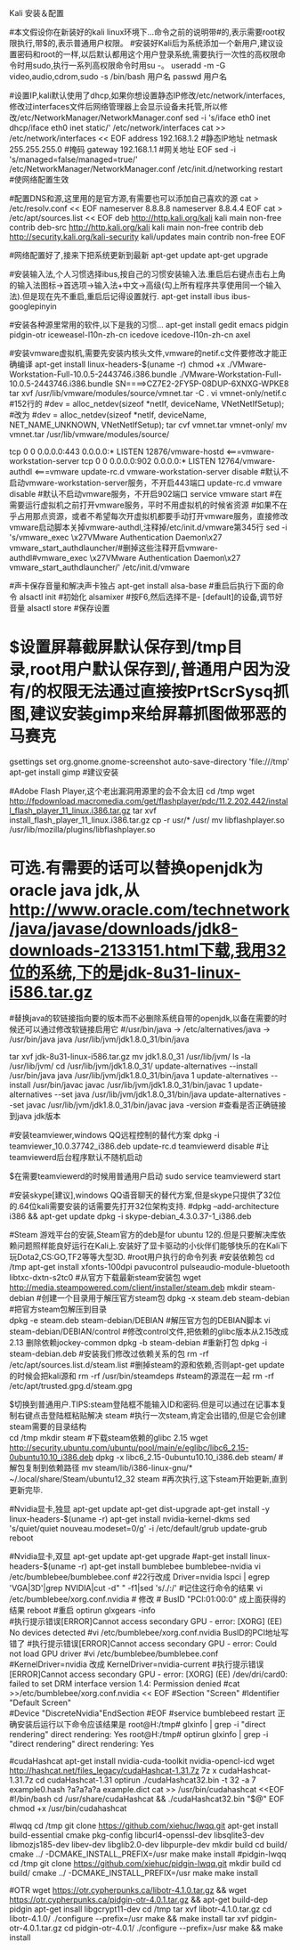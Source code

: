 Kali 安装＆配置

#本文假设你在新装好的kali linux环境下…命令之前的说明带#的,表示需要root权限执行,带$的,表示普通用户权限。
#安装好Kali后为系统添加一个新用户,建议设置密码和root的一样,以后默认都用这个用户登录系统,需要执行一次性的高权限命令时用sudo,执行一系列高权限命令时用su -。
useradd -m -G video,audio,cdrom,sudo -s /bin/bash 用户名
passwd 用户名

#设置IP,kali默认使用了dhcp,如果你想设置静态IP修改/etc/network/interfaces,修改过interfaces文件后网络管理器上会显示设备未托管,所以修改/etc/NetworkManager/NetworkManager.conf
sed -i 's/iface eth0 inet dhcp/iface eth0 inet static/' /etc/network/interfaces
cat >> /etc/network/interfaces << EOF
address 192.168.1.2       #静态IP地址
netmask 255.255.255.0     #掩码
gateway 192.168.1.1       #网关地址
EOF
sed -i 's/managed=false/managed=true/' /etc/NetworkManager/NetworkManager.conf
/etc/init.d/networking restart    #使网络配置生效

#配置DNS和源,这里用的是官方源,有需要也可以添加自己喜欢的源
cat > /etc/resolv.conf << EOF
nameserver 8.8.8.8
nameserver 8.8.4.4
EOF
cat > /etc/apt/sources.list << EOF
deb http://http.kali.org/kali kali main non-free contrib
deb-src http://http.kali.org/kali kali main non-free contrib
deb http://security.kali.org/kali-security kali/updates main contrib non-free
EOF

#网络配置好了,接来下把系统更新到最新
apt-get update
apt-get upgrade

#安装输入法,个人习惯选择ibus,按自己的习惯安装输入法.重启后右键点击右上角的输入法图标->首选项->输入法+中文->高级(勾上所有程序共享使用同一个输入法).但是现在先不重启,重启后记得设置就行.
apt-get install ibus ibus-googlepinyin

#安装各种源里常用的软件,以下是我的习惯…
apt-get install gedit emacs pidgin pidgin-otr iceweasel-l10n-zh-cn icedove icedove-l10n-zh-cn axel

#安装vmware虚拟机,需要先安装内核头文件,vmware的netif.c文件要修改才能正确编译
apt-get install linux-headers-$(uname -r)
chmod +x ./VMware-Workstation-Full-10.0.5-2443746.i386.bundle
./VMware-Workstation-Full-10.0.5-2443746.i386.bundle
SN====>CZ7E2-2FY5P-08DUP-6XNXG-WPKE8
tar xvf /usr/lib/vmware/modules/source/vmnet.tar -C .
vi vmnet-only/netif.c  #152行的
                       #dev = alloc_netdev(sizeof *netIf, deviceName, VNetNetIfSetup);
                       #改为
                       #dev = alloc_netdev(sizeof *netIf, deviceName, NET_NAME_UNKNOWN, VNetNetIfSetup);
tar cvf vmnet.tar vmnet-only/
mv vmnet.tar /usr/lib/vmware/modules/source/

tcp        0      0 0.0.0.0:443             0.0.0.0:*               LISTEN      12876/vmware-hostd     <===vmware-workstation-server 
tcp        0      0 0.0.0.0:902             0.0.0.0:*               LISTEN      12764/vmware-authdl    <===vmware
update-rc.d vmware-workstation-server disable   #默认不启动vmware-workstation-server服务，不开启443端口
update-rc.d vmware disable                     #默认不启动vmware服务，不开启902端口
service vmware start                           #在需要运行虚拟机之前打开vmware服务，平时不用虚拟机的时候省资源
#如果不在乎占用那点资源，或者不希望每次开虚拟机都要手动打开vmware服务，直接修改vmware启动脚本关掉vmware-authdl,注释掉/etc/init.d/vmware第345行
sed -i 's/vmware_exec \x27VMware Authentication Daemon\x27 vmware_start_authdlauncher/#删掉这些注释开启vmware-authdl#vmware_exec \x27VMware Authentication Daemon\x27 vmware_start_authdlauncher/' /etc/init.d/vmware


#声卡保存音量和解决声卡独占
apt-get install alsa-base  #重启后执行下面的命令
alsactl init           #初始化
alsamixer              #按F6,然后选择不是- [default]的设备,调节好音量
alsactl store          #保存设置

# $设置屏幕截屏默认保存到/tmp目录,root用户默认保存到/,普通用户因为没有/的权限无法通过直接按PrtScrSysq抓图,建议安装gimp来给屏幕抓图做邪恶的马赛克
gsettings set org.gnome.gnome-screenshot auto-save-directory 'file:///tmp'
apt-get install gimp   #建议安装

#Adobe Flash Player,这个老出漏洞用源里的会不会太旧
cd /tmp
wget http://fpdownload.macromedia.com/get/flashplayer/pdc/11.2.202.442/install_flash_player_11_linux.i386.tar.gz
tar xvf install_flash_player_11_linux.i386.tar.gz
cp -r usr/* /usr/
mv libflashplayer.so /usr/lib/mozilla/plugins/libflashplayer.so

# 可选.有需要的话可以替换openjdk为oracle java jdk,从 http://www.oracle.com/technetwork/java/javase/downloads/jdk8-downloads-2133151.html下载,我用32位的系统,下的是jdk-8u31-linux-i586.tar.gz
#替换java的软链接指向要的版本而不必删除系统自带的openjdk,以备在需要的时候还可以通过修改软链接启用它
#/usr/bin/java -> /etc/alternatives/java -> /usr/bin/java java /usr/lib/jvm/jdk1.8.0_31/bin/java

tar xvf jdk-8u31-linux-i586.tar.gz
mv jdk1.8.0_31 /usr/lib/jvm/
ls -la /usr/lib/jvm/
cd /usr/lib/jvm/jdk1.8.0_31/
update-alternatives --install /usr/bin/java java /usr/lib/jvm/jdk1.8.0_31/bin/java 1
update-alternatives --install /usr/bin/javac javac /usr/lib/jvm/jdk1.8.0_31/bin/javac 1
update-alternatives --set java /usr/lib/jvm/jdk1.8.0_31/bin/java
update-alternatives --set javac /usr/lib/jvm/jdk1.8.0_31/bin/javac
java -version   #查看是否正确链接到java jdk版本

#安装teamviewer,windows QQ远程控制的替代方案
dpkg -i teamviewer_10.0.37742_i386.deb
update-rc.d teamviewerd disable  #让teamviewerd后台程序默认不随机启动

$在需要teamviewerd的时候用普通用户启动
sudo service teamviewerd start

#安装skype[建议],windows QQ语音聊天的替代方案,但是skype只提供了32位的.64位kali需要安装的话需要先打开32位架构支持.
#dpkg –add-architecture i386 && apt-get update
dpkg -i skype-debian_4.3.0.37-1_i386.deb

#Steam 游戏平台的安装,Steam官方的deb是for ubuntu 12的.但是只要解决库依赖问题照样能良好运行在Kali上.安装好了显卡驱动的小伙伴们能够快乐的在Kali下玩Dota2,CS:GO,TF2等等大型3D.
#root用户执行的命令列表
#安装依赖包
cd /tmp
apt-get install xfonts-100dpi pavucontrol pulseaudio-module-bluetooth libtxc-dxtn-s2tc0
#从官方下载最新steam安装包
wget http://media.steampowered.com/client/installer/steam.deb
mkdir steam-debian                         #创建一个目录用于解压官方steam包
dpkg -x steam.deb steam-debian             #把官方steam包解压到目录   
dpkg -e steam.deb steam-debian/DEBIAN      #解压官方包的DEBIAN脚本
vi steam-debian/DEBIAN/control             #修改control文件,把依赖的glibc版本从2.15改成2.13 删除依赖jockey-common
dpkg -b steam-debian                       #重新打包
dpkg -i steam-debian.deb                   #安装我们修改过依赖关系的包
rm -rf /etc/apt/sources.list.d/steam.list  #删掉steam的源和依赖,否则apt-get update的时候会把kali源和
rm -rf /usr/bin/steamdeps                  #steam的源混在一起
rm -rf /etc/apt/trusted.gpg.d/steam.gpg

$切换到普通用户.TIPS:steam登陆框不能输入ID和密码.但是可以通过在记事本复制右键点击登陆框粘贴解决
steam                                      #执行一次steam,肯定会出错的,但是它会创建steam需要的目录结构                  
cd /tmp
mkdir steam                                #下载steam依赖的glibc 2.15
wget   http://security.ubuntu.com/ubuntu/pool/main/e/eglibc/libc6_2.15-0ubuntu10.10_i386.deb
dpkg -x libc6_2.15-0ubuntu10.10_i386.deb steam/               #解包复制到依赖路径
mv steam/lib/i386-linux-gnu/* ~/.local/share/Steam/ubuntu12_32
steam                                      #再次执行,这下steam开始更新,直到更新完毕.

#Nvidia显卡,独显
apt-get update
apt-get dist-upgrade
apt-get install -y linux-headers-$(uname -r)
apt-get install nvidia-kernel-dkms
sed 's/quiet/quiet nouveau.modeset=0/g' -i /etc/default/grub
update-grub
reboot

#Nvidia显卡,双显
apt-get update
apt-get upgrade
#apt-get install linux-headers-$(uname -r)
apt-get install bumblebee bumblebee-nvidia
vi  /etc/bumblebee/bumblebee.conf                 #22行改成 Driver=nvidia
lspci | egrep 'VGA|3D'|grep NVIDIA|cut -d" " -f1|sed 's/./:/'    #记住这行命令的结果
vi /etc/bumblebee/xorg.conf.nvidia    #  修改 #    BusID "PCI:01:00:0"  成上面获得的结果
reboot   #重启
optirun glxgears -info          
#执行提示错误[ERROR]Cannot access secondary GPU - error: [XORG] (EE) No devices detected
#vi  /etc/bumblebee/xorg.conf.nvidia   BusID的PCI地址写错了
 #执行提示错误[ERROR]Cannot access secondary GPU - error: Could not load GPU driver
#vi /etc/bumblebee/bumblebee.conf  
#KernelDriver=nvidia 改成 KernelDriver=nvidia-current
#执行提示错误[ERROR]Cannot access secondary GPU - error: [XORG] (EE) /dev/dri/card0: failed to set DRM interface version 1.4: Permission denied
#cat >>/etc/bumblebee/xorg.conf.nvidia << EOF
#Section "Screen"
#Identifier "Default Screen"   
#Device "DiscreteNvidia"EndSection
#EOF
#service bumblebeed restart
正确安装后运行以下命令应该结果是
root@H:/tmp# glxinfo | grep -i "direct rendering"
direct rendering: Yes
root@H:/tmp# optirun glxinfo | grep -i "direct rendering"
direct rendering: Yes

#cudaHashcat
apt-get install nvidia-cuda-toolkit nvidia-opencl-icd
wget http://hashcat.net/files_legacy/cudaHashcat-1.31.7z
7z x cudaHashcat-1.31.7z
cd cudaHashcat-1.31
optirun  ./cudaHashcat32.bin -t 32 -a 7 example0.hash ?a?a?a?a example.dict
cat >> /usr/bin/cudahashcat <<EOF
#!/bin/bash
cd /usr/share/cudaHashcat && ./cudaHashcat32.bin "$@"
EOF
chmod +x /usr/bin/cudahashcat


#lwqq
cd /tmp
git clone https://github.com/xiehuc/lwqq.git
apt-get install build-essential cmake pkg-config libcurl4-openssl-dev libsqlite3-dev libmozjs185-dev libev-dev libglib2.0-dev libpurple-dev
mkdir build
cd build/
cmake ../ -DCMAKE_INSTALL_PREFIX=/usr
make
make install
#pidgin-lwqq
cd /tmp
git clone https://github.com/xiehuc/pidgin-lwqq.git
mkdir build
cd build/
cmake ../ -DCMAKE_INSTALL_PREFIX=/usr
make
make install

#OTR wget https://otr.cypherpunks.ca/libotr-4.1.0.tar.gz && wget https://otr.cypherpunks.ca/pidgin-otr-4.0.1.tar.gz && apt-get build-dep pidgin
apt-get insall libgcrypt11-dev
cd /tmp
tar xvf libotr-4.1.0.tar.gz
cd libotr-4.1.0/
./configure --prefix=/usr
make && make install
tar xvf pidgin-otr-4.0.1.tar.gz
cd pidgin-otr-4.0.1/
./configure --prefix=/usr
make && make install


